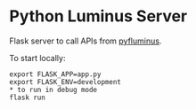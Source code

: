 # Python Luminus Server

Flask server to call APIs from [pyfluminus](https://github.com/raynoldng/pyfluminus). 

To start locally: 
```
export FLASK_APP=app.py
export FLASK_ENV=development
* to run in debug mode
flask run
```